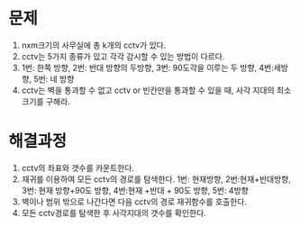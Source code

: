 # 문제

1. nxm크기의 사무실에 총 k개의 cctv가 있다.
2. cctv는 5가지 종류가 있고 각각 감시할 수 있는 방법이 다르다.
3. 1번: 한쪽 방향, 2번: 반대 방향의 두방향, 3번: 90도각을 이루는 두 방향, 4번:세방향, 5번: 네 방향
4. cctv는 벽을 통과할 수 없고 cctv or 빈칸만을 통과할 수 있을 때, 사각 지대의 최소 크기를 구해라.



# 해결과정

1. cctv의 좌표와 갯수를 카운트한다.
2. 재귀를 이용하여 모든 cctv의 경로를 탐색한다. 1번: 현재방향, 2번:현재+반대방향, 3번: 현재 방향+90도 방향, 4번:현재 +반대 + 90도 방향, 5번: 4방향
3. 벽이나 범위 밖으로 나간다면 다음 cctv의 경로 재귀함수를 호출한다.
4. 모든 cctv경로를 탐색한 후 사각지대의 갯수를 확인한다.

